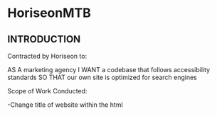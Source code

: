 # HoriseonMTB

INTRODUCTION
------------

Contracted by Horiseon to:

AS A marketing agency
I WANT a codebase that follows accessibility standards
SO THAT our own site is optimized for search engines

Scope of Work Conducted:

-Change title of website within the html <title> to display a relevant title to website.

-Added Semantics tags within the html define areas of the layout andfuntion of website <section> <aside> <nav> <header> <footer> <img> 

-Added annotations to Said areas above to help describe in better deatail what and where things are.

-Cleaned up and consolodated areas of the Style sheet realted to website. Including eliminating redundancies and also making changes to the attributes assoiciated with the new Semantic Tags placed within the html file.

-Added Alt attributes to images and links to follow acceddibility standards


 * For a full description of the website, visit the project page:
 
   











